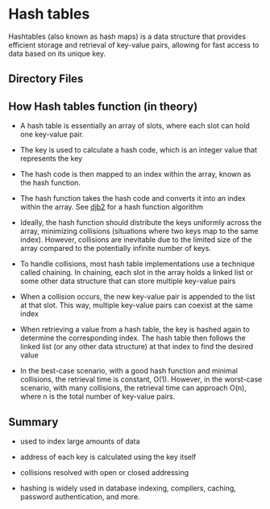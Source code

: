 # Hash tables

Hashtables (also known as hash maps) is a data structure that provides efficient storage and retrieval of key-value pairs, allowing for fast access to data based on its unique key.

## Directory Files

## How Hash tables function (in theory)

* A hash table is essentially an array of slots, where each slot can hold one key-value pair.

* The key is used to calculate a hash code, which is an integer value that represents the key

* The hash code is then mapped to an index within the array, known as the hash function.

* The hash function takes the hash code and converts it into an index within the array. See [djb2](/algorithms/DJB2.md) for a hash function algorithm

* Ideally, the hash function should distribute the keys uniformly across the array, minimizing collisions (situations where two keys map to the same index). However, collisions are inevitable due to the limited size of the array compared to the potentially infinite number of keys.

* To handle collisions, most hash table implementations use a technique called chaining. In chaining, each slot in the array holds a linked list or some other data structure that can store multiple key-value pairs

* When a collision occurs, the new key-value pair is appended to the list at that slot. This way, multiple key-value pairs can coexist at the same index

* When retrieving a value from a hash table, the key is hashed again to determine the corresponding index. The hash table then follows the linked list (or any other data structure) at that index to find the desired value

* In the best-case scenario, with a good hash function and minimal collisions, the retrieval time is constant, O(1). However, in the worst-case scenario, with many collisions, the retrieval time can approach O(n), where n is the total number of key-value pairs.

## Summary

* used to index large amounts of data

* address of each key is calculated using the key itself

* collisions resolved with open or closed addressing

* hashing is widely used in database indexing, compilers, caching, password authentication, and more.

